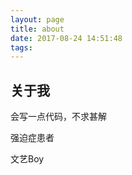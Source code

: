 ```yaml
---
layout: page
title: about
date: 2017-08-24 14:51:48
tags:
---
```


## 关于我

会写一点代码，不求甚解

强迫症患者

文艺Boy